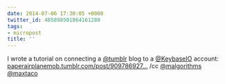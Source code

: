 ```yaml
---
date: 2014-07-06 17:30:05 +0000
twitter_id: 485898501864161280
tags:
- micropost
title: ''
---
```


I wrote a tutorial on connecting a [@tumblr](https://twitter.com/tumblr) blog to a [@KeybaseIO](https://twitter.com/KeybaseIO) account: [paperairplanemob.tumblr.com/post/909786927…](http://paperairplanemob.tumblr.com/post/90978692769) /cc [@malgorithms](https://twitter.com/malgorithms) [@maxtaco](https://twitter.com/maxtaco)
